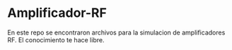 # Amplificador-RF
En este repo se encontraron archivos para la simulacion de amplificadores RF. 
El conocimiento te hace libre.
